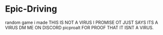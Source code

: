 # Epic-Driving
random game i made
THIS IS NOT A VIRUS I PROMISE OT JUST SAYS ITS A VIRUS
DM ME ON DISCORD picproalt FOR PROOF THAT IT ISNT A VIRUS.


